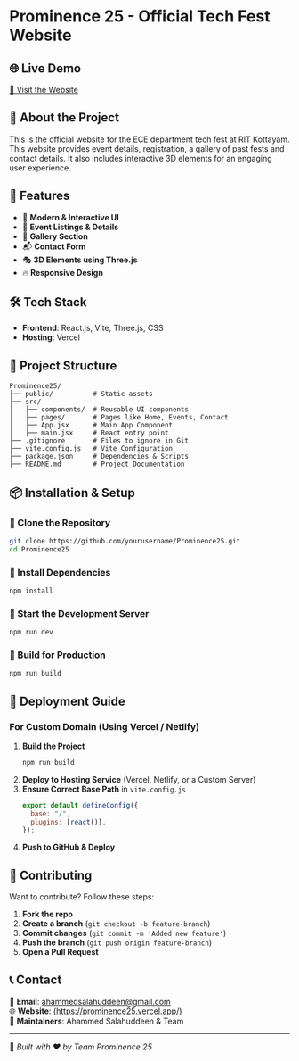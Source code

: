 # Prominence 25 - Official Tech Fest Website

## 🌐 Live Demo
[🔗 Visit the Website]((https://prominence25.vercel.app/))

## 📌 About the Project
This is the official website for the ECE department tech fest at RIT Kottayam. This website provides event details, registration, a gallery of past fests and contact details. It also includes interactive 3D elements for an engaging user experience.

## 🚀 Features
- 🎨 **Modern & Interactive UI**
- 📅 **Event Listings & Details**
- 📸 **Gallery Section**
- 📬 **Contact Form**
- 🎭 **3D Elements using Three.js**
- 🔥 **Responsive Design**

## 🛠 Tech Stack
- **Frontend**: React.js, Vite, Three.js, CSS
- **Hosting**: Vercel 

## 📂 Project Structure
```
Prominence25/
├── public/          # Static assets
├── src/
│   ├── components/  # Reusable UI components
│   ├── pages/       # Pages like Home, Events, Contact
│   ├── App.jsx      # Main App Component
│   ├── main.jsx     # React entry point
├── .gitignore       # Files to ignore in Git
├── vite.config.js   # Vite Configuration
├── package.json     # Dependencies & Scripts
├── README.md        # Project Documentation
```

## 📦 Installation & Setup
### 🔹 Clone the Repository
```sh
git clone https://github.com/yourusername/Prominence25.git
cd Prominence25
```
### 🔹 Install Dependencies
```sh
npm install
```
### 🔹 Start the Development Server
```sh
npm run dev
```
### 🔹 Build for Production
```sh
npm run build
```

## 🚀 Deployment Guide
### **For Custom Domain (Using Vercel / Netlify)**
1. **Build the Project**
   ```sh
   npm run build
   ```
2. **Deploy to Hosting Service** (Vercel, Netlify, or a Custom Server)
3. **Ensure Correct Base Path** in `vite.config.js`
   ```js
   export default defineConfig({
     base: "/",
     plugins: [react()],
   });
   ```
4. **Push to GitHub & Deploy**

## 📌 Contributing
Want to contribute? Follow these steps:
1. **Fork the repo**
2. **Create a branch** (`git checkout -b feature-branch`)
3. **Commit changes** (`git commit -m 'Added new feature'`)
4. **Push the branch** (`git push origin feature-branch`)
5. **Open a Pull Request**

## 📞 Contact
📧 **Email**: [ahammedsalahuddeen@gmail.com](mailto:ahammedsalahuddeen@gmail.com)  
🌐 **Website**: [(https://prominence25.vercel.app/)]((https://prominence25.vercel.app/))  
📌 **Maintainers**: Ahammed Salahuddeen & Team

---
🚀 *Built with ❤️ by Team Prominence 25*

